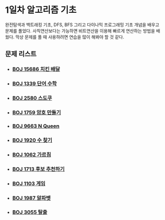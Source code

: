 # 1일차 알고리즘 기초

완전탐색과 백트래킹 기초, DFS, BFS 그리고 다이나믹 프로그래밍 기초 개념을 배우고 문제를 풀었다. 사칙연산보다는 가능하면 비트연산을 이용해 빠르게 연산하는 방법을 배웠다. 막상 문제를 풀 때 사용하려면 연습을 많이 해봐야 할 것 같다.



## 문제 리스트

- ### [BOJ 15686 치킨 배달](https://github.com/jungtaeyong/alstudy2/blob/ty/SDS/SDS%20알고리즘%20특강/baekjoon%2015686%20치킨%20배달.md)

- ### [BOJ 1339 단어 수학](https://github.com/jungtaeyong/alstudy2/blob/ty/SDS/SDS%20알고리즘%20특강/baekjoon%201339%20단어%20수학.md)

- ### [BOJ 2580 스도쿠](https://github.com/jungtaeyong/alstudy2/blob/ty/SDS/SDS%20알고리즘%20특강/baekjoon%202580%20스도쿠.md)

- ### [BOJ 1759 암호 만들기](https://github.com/jungtaeyong/alstudy2/blob/ty/SDS/SDS%20알고리즘%20특강/baekjoon%201759%20암호%20만들기.md)

- ### [BOJ 9663 N Queen](https://github.com/jungtaeyong/alstudy2/blob/ty/SDS/SDS%20알고리즘%20특강/baekjoon%209663%20N%20Queen.md)

- ### [BOJ 1920 수 찾기](https://github.com/jungtaeyong/alstudy2/blob/ty/SDS/SDS%20알고리즘%20특강/baekjoon%201920%20수%20찾기.md)

- ### [BOJ 1062 가르침](https://github.com/jungtaeyong/alstudy2/blob/ty/SDS/SDS%20알고리즘%20특강/baekjoon%201062%20가르침.md)

- ### [BOJ 1713 후보 추천하기](https://github.com/jungtaeyong/alstudy2/blob/ty/SDS/SDS%20알고리즘%20특강/baekjoon%201713%20후보%20추천하기.md)

- ### [BOJ 1103 게임](https://github.com/jungtaeyong/alstudy2/blob/ty/SDS/SDS%20알고리즘%20특강/baekjoon%201103%20게임.md)

- ### [BOJ 1987 알파벳](https://github.com/jungtaeyong/alstudy2/blob/ty/SDS/SDS%20알고리즘%20특강/baekjoon%201987%20알파벳.md)

- ### [BOJ 3055 탈출](https://github.com/jungtaeyong/alstudy2/blob/ty/SDS/SDS%20알고리즘%20특강/baekjoon%203055%20탈출.cpp)
  

  
